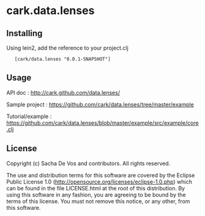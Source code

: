 # cark.data.lenses

## Installing

Using lein2, add the reference to your project.clj
       
       [cark/data.lenses "0.0.1-SNAPSHOT"]

## Usage

API doc : http://cark.github.com/data.lenses/

Sample project : https://github.com/cark/data.lenses/tree/master/example

Tutorial/example : https://github.com/cark/data.lenses/blob/master/example/src/example/core.clj

## License

Copyright (c) Sacha De Vos and contributors. All rights reserved.

The use and distribution terms for this software are covered by the
Eclipse Public License 1.0 (http://opensource.org/licenses/eclipse-1.0.php)
which can be found in the file LICENSE.html at the root of this distribution.
By using this software in any fashion, you are agreeing to be bound by
the terms of this license.
You must not remove this notice, or any other, from this software.

